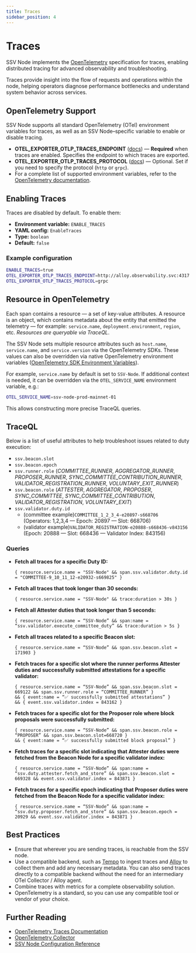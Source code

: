```yaml
---
title: Traces
sidebar_position: 4
---
```


# Traces

SSV Node implements the [OpenTelemetry](https://opentelemetry.io/) specification for traces, enabling distributed tracing for advanced observability and troubleshooting.

Traces provide insight into the flow of requests and operations within the node, helping operators diagnose performance bottlenecks and understand system behavior across services.

## OpenTelemetry Support

SSV Node supports all standard OpenTelemetry (OTel) environment variables for traces, as well as an SSV Node–specific variable to enable or disable tracing.

- **OTEL_EXPORTER_OTLP_TRACES_ENDPOINT** ([docs](https://opentelemetry.io/docs/languages/sdk-configuration/otlp-exporter/#otel_exporter_otlp_traces_endpoint)) — **Required** when traces are enabled. Specifies the endpoint to which traces are exported.
- **OTEL_EXPORTER_OTLP_TRACES_PROTOCOL** ([docs](https://opentelemetry.io/docs/languages/sdk-configuration/otlp-exporter/#otel_exporter_otlp_traces_protocol)) — Optional. Set if you need to specify the protocol (`http` or `grpc`).
- For a complete list of supported environment variables, refer to the [OpenTelemetry documentation](https://opentelemetry.io/docs).

## Enabling Traces

Traces are disabled by default. To enable them:

- **Environment variable:** `ENABLE_TRACES`
- **YAML config:** `EnableTraces`
- **Type:** `boolean`
- **Default:** `false`

### Example configuration

```bash
ENABLE_TRACES=true
OTEL_EXPORTER_OTLP_TRACES_ENDPOINT=http://alloy.observability.svc:4317
OTEL_EXPORTER_OTLP_TRACES_PROTOCOL=grpc
```

## Resource in OpenTelemetry

Each span contains a resource — a set of key-value attributes. A resource is an object, which contains metadata about the entity that emitted the telemetry — for example: `service.name`, `deployment.environment`, `region`, etc. _Resources are queryable via TraceQL_.

The SSV Node sets multiple resource attributes such as `host.name`, `service.name`, and `service.version` via the OpenTelemetry SDKs. These values can also be overridden via native OpenTelemetry environment variables ([OpenTelemetry SDK Environment Variables](https://opentelemetry.io/docs/specs/otel/configuration/sdk-environment-variables/)).

For example, `service.name` by default is set to `SSV-Node`. If additional context is needed, it can be overridden via the `OTEL_SERVICE_NAME` environment variable, e.g.:

```bash
OTEL_SERVICE_NAME=ssv-node-prod-mainnet-01
```
This allows constructing more precise TraceQL queries.


## TraceQL

Below is a list of useful attributes to help troubleshoot issues related to duty execution:

- `ssv.beacon.slot`
- `ssv.beacon.epoch`
- `ssv.runner.role` (_COMMITTEE_RUNNER_, _AGGREGATOR_RUNNER_, _PROPOSER_RUNNER_, _SYNC_COMMITTEE_CONTRIBUTION_RUNNER_, _VALIDATOR_REGISTRATION_RUNNER_, _VOLUNTARY_EXIT_RUNNER_)
- `ssv.beacon.role` (_ATTESTER_, _AGGREGATOR_, _PROPOSER_, _SYNC_COMMITTEE_, _SYNC_COMMITTEE_CONTRIBUTION_, _VALIDATOR_REGISTRATION_, _VOLUNTARY_EXIT_)
- `ssv.validator.duty.id`  
  - (committee example)`COMMITTEE_1_2_3_4-e20897-s668706`  
    (Operators: 1,2,3,4 — Epoch: 20897 — Slot: 668706)  
  - (validator example)`VALIDATOR_REGISTRATION-e20888-s668436-v843156`  
    (Epoch: 20888 — Slot: 668436 — Validator Index: 843156)

### Queries

- **Fetch all traces for a specific Duty ID:**

  ```
  { resource.service.name = "SSV-Node" && span.ssv.validator.duty.id = "COMMITTEE-9_10_11_12-e20932-s669825" }
  ```

- **Fetch all traces that took longer than 30 seconds:**
  ```
  { resource.service.name = "SSV-Node" && trace:duration > 30s }
  ```

- **Fetch all Attester duties that took longer than 5 seconds:**
  ```
  { resource.service.name = “SSV-Node” && span:name = “ssv.validator.execute_committee_duty” && trace:duration > 5s }
  ```

- **Fetch all traces related to a specific Beacon slot:**
  ```
  { resource.service.name = “SSV-Node” && span.ssv.beacon.slot = 171903 }
  ```

- **Fetch traces for a specific slot where the runner performs Attester duties and successfully submitted attestations for a specific validator:**
  ```
  { resource.service.name = “SSV-Node” && span.ssv.beacon.slot = 669122 && span.ssv.runner.role = “COMMITTEE_RUNNER” }
  && { event:name = “✅ successfully submitted attestations” }
  && { event.ssv.validator.index = 843162 }
  ```

- **Fetch traces for a specific slot for the Proposer role where block proposals were successfully submitted:**
  ```
  { resource.service.name = “SSV-Node” && span.ssv.beacon.role = “PROPOSER” && span.ssv.beacon.slot=668720 }
  && { event:name = “✅ successfully submitted block proposal” }
  ```
  
- **Fetch traces for a specific slot indicating that Attester duties were fetched from the Beacon Node for a specific validator index:**
  ```
  { resource.service.name = “SSV-Node” && span:name = “ssv.duty.attester.fetch_and_store” && span.ssv.beacon.slot = 669328 && event.ssv.validator.index = 843871 }
  ```

- **Fetch traces for a specific epoch indicating that Proposer duties were fetched from the Beacon Node for a specific validator index:**
  ```
  { resource.service.name = “SSV-Node” && span:name = “ssv.duty.proposer.fetch_and_store” && span.ssv.beacon.epoch = 20929 && event.ssv.validator.index = 843871 }
  ```

## Best Practices

- Ensure that wherever you are sending traces, is reachable from the SSV node.
- Use a compatible backend, such as [Tempo](https://grafana.com/docs/tempo/latest/) to ingest traces and [Alloy](https://grafana.com/docs/alloy/latest/) to collect them and add any necessary metadata. You can also send traces directly to a compatible backend without the need for an intermediary OTel Collector / Alloy agent.
- Combine traces with metrics for a complete observability solution.
- OpenTelemetry is a standard, so you can use any compatible tool or vendor of your choice.

## Further Reading

- [OpenTelemetry Traces Documentation](https://opentelemetry.io/docs/concepts/signals/traces/)
- [OpenTelemetry Collector](https://opentelemetry.io/docs/collector/)
- [SSV Node Configuration Reference](../../node-setup/README.md)
